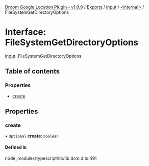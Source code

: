 [Droom Google Location Plugin - v1.0.9](../README.md) / [Exports](../modules.md) / [input](../modules/input.md) / [<internal\>](../modules/input._internal_.md) / FileSystemGetDirectoryOptions

# Interface: FileSystemGetDirectoryOptions

[input](../modules/input.md).[<internal>](../modules/input._internal_.md).FileSystemGetDirectoryOptions

## Table of contents

### Properties

- [create](input._internal_.FileSystemGetDirectoryOptions.md#create)

## Properties

### create

• `Optional` **create**: `boolean`

#### Defined in

node_modules/typescript/lib/lib.dom.d.ts:491
